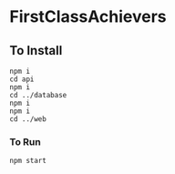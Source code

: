# FirstClassAchievers

## To Install

`npm i`<br>
`cd api`<br>
`npm i`<br>
`cd ../database`<br>
`npm i`<br>
`npm i`<br>
`cd ../web`<br>
### To Run
`npm start` <br>
